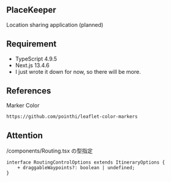 ## PlaceKeeper

Location sharing application (planned)

## Requirement

-   TypeScript 4.9.5
-   Next.js 13.4.6
-   I just wrote it down for now, so there will be more.

## References

Marker Color

```
https://github.com/pointhi/leaflet-color-markers
```

## Attention

/components/Routing.tsx の型指定

```
interface RoutingControlOptions extends ItineraryOptions {
    + draggableWaypoints?: boolean | undefined;
}
```
